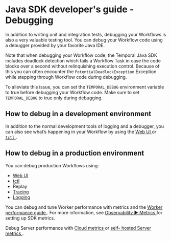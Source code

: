 #  Java SDK developer's guide - Debugging

In addition to writing unit and integration tests, debugging your Workflows is
also a very valuable testing tool. You can debug your Workflow code using a
debugger provided by your favorite Java IDE.

Note that when debugging your Workflow code, the Temporal Java SDK includes
deadlock detection which fails a Workflow Task in case the code blocks over a
second without relinquishing execution control. Because of this you can often
encounter the ` PotentialDeadlockException ` Exception while stepping through
Workflow code during debugging.

To alleviate this issue, you can set the ` TEMPORAL_DEBUG ` environment
variable to true before debugging your Workflow code. Make sure to set `
TEMPORAL_DEBUG ` to true only during debugging.

##  How to debug in a development environment  ​

In addition to the normal development tools of logging and a debugger, you can
also see what’s happening in your Workflow by using the [ Web UI ](/web-ui) or
[ ` tctl ` ](/tctl-v1) .

##  How to debug in a production environment  ​

You can debug production Workflows using:

  * [ Web UI ](/web-ui)
  * [ tctl ](/tctl-v1)
  * Replay 
  * [ Tracing ](/dev-guide/java/observability#tracing)
  * [ Logging ](/dev-guide/java/observability#logging)

You can debug and tune Worker performance with metrics and the [ Worker
performance guide ](/dev-guide/worker-performance) . For more information, see
[ Observability ▶️ Metrics ](/dev-guide/java/observability#metrics) for
setting up SDK metrics.

Debug Server performance with [ Cloud metrics ](/cloud/metrics) or [ self-
hosted Server metrics ](/kb/legacy-oss-prod-deploy#scaling-and-metrics) .


